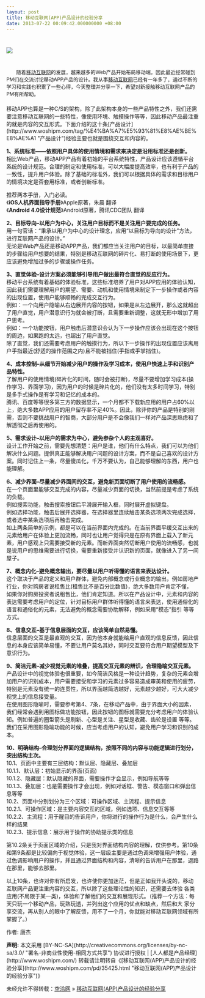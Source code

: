 ```yaml
---
layout: post
title: 移动互联网(APP)产品设计的经验分享
date: 2013-07-22 00:09:42.000000000 +08:00
---
```



# ![](http://www.woshipm.com/wp-content/uploads/2013/07/4f230ce8176d0e2875083979040199b8.jpg)


# <span style="font-size: 13px;font-weight: normal">       随着<span class="wp_keywordlink_affiliate">[移动互联网](http://www.woshipm.com/tag/%E7%A7%BB%E5%8A%A8%E4%BA%92%E8%81%94%E7%BD%91 "查看 移动互联网 中的全部文章")</span>的发展，越来越多的Web产品开始布局移动端，因此最近经常碰到PM们在交流讨论移动APP产品的设计。我从事<span class="wp_keywordlink_affiliate">[移动互联网](http://www.woshipm.com/tag/%E7%A7%BB%E5%8A%A8%E4%BA%92%E8%81%94%E7%BD%91 "查看 移动互联网 中的全部文章")</span>已经有一年多了，通过不断的学习和实践也积累了一些心得，今天整理并分享一下，希望对新接触移动互联网产品的PM有所帮助。</span>

<div>移动APP也算是一种C/S的架构，除了此架构本身的一些产品特性之外，我们还需要注意移动互联网的一些特性，像使用环境、触摸操作等等，因此移动产品最注重的就是内容的交互形式。下面介绍的这十条<span class="wp_keywordlink_affiliate">[产品设计](http://www.woshipm.com/tag/%E4%BA%A7%E5%93%81%E8%AE%BE%E8%AE%A1 "产品设计")</span>经验主要也就是围绕交互和内容的。

**1、系统标准——依照用户具体的使用情境和需求来决定是沿用标准还是创新。**  
 相比Web产品，移动APP产品有着初始的平台系统特性，产品设计应该遵循平台系统的设计规范。合理的制定和使用标准，可以大幅度提高效率，也有利于产品的一致性，提升用户体验。除了基础的标准外，我们可以根据具体的需求和目标用户的情境决定是否套用标准，或者创新标准。

推荐两本手册，入门必读。  
 《**iOS人机界面指导手册**》Apple原著，朱晨 翻译  
 《**Android 4.0设计规范**》Android原著，腾讯CDC团队 翻译

**2、目标导向–以用户为中心，关注用户目标而不是关注用户要完成的任务。**  
 用一句官话：“秉承以用户为中心的设计理念，应用“以目标为导向的设计”方法，进行互联网产品的设计。”  
 无论是Web产品还是移动APP产品，我们都应当关注用户的目标，以最简单直接的步骤给用户想要的结果，特别是移动互联网的碎片化、易打断的使用场景下，更应该避免增加过多的步骤或操作任务。

**3、直觉体验–设计方案必须能够引导用户做出最符合直觉的反应行为。**  
 移动平台系统有着基础的体验标准，这些标准培养了用户对APP应用的体验认知，因此我们需要理解用户的期望、需要、动机和使用情境来制定下一步操作或者内容的出现位置，使用户能够顺畅的完成交互行为。  
 例如：一个向用户隐喻从右边展开内容的按钮，如果是从左边展开，那么这就超出了用户直觉，用户潜意识行为就会被打断，且需要重新调整，这就无形中增加了用户思考。  
 例如：一个功能按钮，用户触击后潜意识会认为下一步操作应该会出现在这个按钮的周边，如果跑的太远，也超出了用户直觉。  
 除了直觉，我们还需要考虑用户的触摸行为，所以下一步操作的出现位置应该离用户手指最近(舒适的操作范围之内)且不能被挡住(手指或手掌挡住)。

**4、成本控制–从细节开始减少用户的操作及学习成本，使用户快速上手和识别产品特性。**  
 了解用户的使用情境(碎片化的时间，随时会被打断)，尽量不要增加学习成本(操作学习、界面学习)，因为用户的时候是碎片化的，他们没有太多时间学习，特别是多手式操作是有学习和记忆的成本的。  
 腾讯、百度等等很多第三方的数据显示，一个月都不下载新应用的用户占60%以上，绝大多数APP应用的用户留存率不足40%。因此，除非你的产品是特别的刚需，否则不要挑战用户的智商，大部分用户是不会像我们一样对产品深思熟虑和了解透彻之后再使用的。

**5、需求设计–以用户的需求为中心，避免参杂个人的主观喜好。**  
 设计工作开始之前，需要先想清楚：用户是谁，他们有什么特点，我们可以为他们解决什么问题。提供真正能够解决用户问题的设计方案，而不是自己喜欢的设计方案。同时记住上一条，尽量傻瓜化，千万不要认为，自己能够理解的东西，用户也能理解。

**6、减少界面–尽量减少界面间的交互，避免新页面切断了用户使用的流畅感。**  
 在一个页面里能够交互完成的内容，尽量减少页面的切换，当然前提是考虑了系统的负载。  
 例如搜索功能，触击搜索按钮后平滑展开输入框，同时展开虚拟键盘。  
 例如选择功能，触击后展开选择器，在选择器里连续触击某条选项两次完成选择，或者选中某条选项后再触击完成。  
 如上两条简单的示例，都是可以在当前界面内完成的。在当前界面平缓交互出来的元素给用户在体验上更加流畅，同时也让用户觉得只是在原有界面上载入了新元 素，用户感观上只需要接受新的元素。而新界面突然切断用户使用的流畅感，也就是说用户的思维需要进行切换，需要重新接受并认识新的页面，就像进入了另一间 屋子。

**7、概念内化–避免概念输出，要尽量以用户听得懂的语言来表达设计。**  
 这个取决于产品的定义和用户群体，避免内部概念或行业概念的输出，例如房地产行业，你对购房者说租售比(租售比不是百分比数值)，绝大多数用户肯定不懂， 如果你对购房投资者说租售比，他们肯定知道。所以在产品设计中，元素和内容的表达需要考虑用户的定位，针对目标用户群体听得懂的语言来表达，使用通俗化的 语言和通俗化的元素，无法避免的概念需要协助解释，例如采用“模态”指引 等等方式。

**8、信息交互–基于信息层面的交互，应该简单自然易懂。**  
 信息层面的交互是最直观的交互，因为他本身就能给用户直观的信息反馈，因此信息的本身应该简单易懂，不要让用户莫名其妙，同时交互要符合用户期望模型及下意识行为。

**9、简洁元素–减少视觉元素的堆叠，提高交互元素的辨识，合理隐喻交互元素。**  
 产品设计中的视觉体验也很重要，如今简洁风格是一种设计趋势，复杂的元素会增加用户的识别成本，用户需要接受和学习的元素过多容易造成审美和使用的疲劳，特别是元素没有统一的连贯性，所以界面越简洁越好，元素越少越好，可大大减少视觉上的信息接受量。  
 在使用图形隐喻时，需要参考第4、7条，在移动产品中，由于界面大小的因素，我们经常会遇到用图标做功能按钮，因此按钮的图标就需要充分考虑用户的体验认 知。例如普遍的圈型箭头是刷新、心型是关注、星型是收藏、齿轮是设置 等等。我们在采用图形隐喻功能的时候，应当考虑用户的认知，避免用户学习和识别的成本。

**10、明确结构–合理划分界面的逻辑结构，按照不同的内容与功能逻辑进行划分，突出结构主次。**  
 10.1、页面中主要有三层结构：默认层、隐藏层、叠加层  
 10.1.1、默认层：初始显示的界面(页面)  
 10.1.2、隐藏层：默认隐藏的界面，需要操作才会显示，例如导航等等  
 10.1.3、叠加层：也是需要操作才会出现，例如对话框、警告、模态窗口和弹出信息等等  
 10.2、页面中分别划分为三个区域：可操作区域、主流程、提示信息  
 10.2.1、可操作区域：是主要内容交互的区域，例如选项、信息交互等等  
 10.2.2、主流程：用于醒目的告诉用户，你将进行的操作行为是什么，会产生什么样的结果  
 10.2.3、提示信息：展示用于操作的协助提示类的信息

第10.2条关于页面区域的介绍，只是我对界面结构内容的理解，仅供参考。第10条和第9条都是比较偏向于视觉体验，这一层级主要是通过色调来增强用户体验，通过色调影响用户的操作，并且通过界面结构和内容，清晰的告诉用户在那里，退路在那里，能够去那里。

以上10条，也许对你有所启发，也许使你更加迷茫，但是正如我开头说的，移动互联网产品更注重内容的交互，所以除了这些理论性的知识，还需要去体验 各类应用(不局限于某一类)，体验和了解他们的交互和展现形式。（推荐一个方法：每天只玩一个移动产品，玩熟玩透，并列出这个应用的优点和缺点，然后和大 家分享交流，再从别人的眼中了解反馈，用不了一个月，你就能对移动互联网领域有所掌握了。）

作者: 唐杰

</div><span style="font-weight:bold">声明:</span> 本文采用 [BY-NC-SA](http://creativecommons.org/licenses/by-nc-sa/3.0/ "署名-非商业性使用-相同方式共享") 协议进行授权 | [人人都是产品经理](http://www.woshipm.com/)  
转载请注明转自《[移动互联网(APP)产品设计的经验分享](http://www.woshipm.com/pd/35425.html "移动互联网(APP)产品设计的经验分享")》

未经允许不得转载：[空洽网](http://kongqia.com) » [移动互联网(APP)产品设计的经验分享](http://kongqia.com/15910.html)


